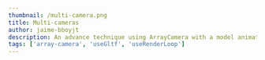 ```yaml
---
thumbnail: /multi-camera.png
title: Multi-cameras
author: jaime-bboyjt
description: An advance technique using ArrayCamera with a model animation
tags: ['array-camera', 'useGltf', 'useRenderLoop']
---
```


<MultiCameraDemo />

